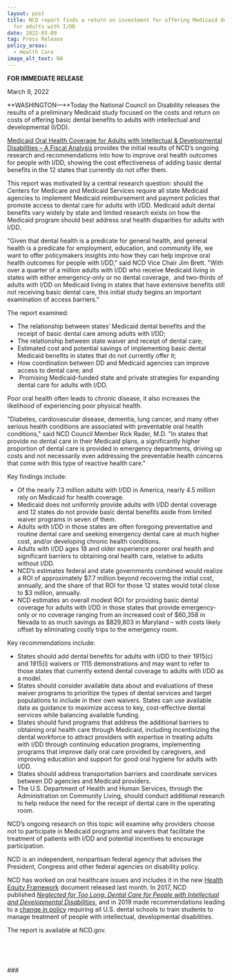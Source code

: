 ```yaml
---
layout: post
title: NCD report finds a return on investment for offering Medicaid dental care
  for adults with I/DD
date: 2022-03-09
tag: Press Release
policy_areas:
  - Health Care
image_alt_text: NA
---
```

**FOR IMMEDIATE RELEASE**

March 9, 2022

**WASHINGTON—**Today the National Council on Disability releases the results of a preliminary Medicaid study focused on the costs and return on costs of offering basic dental benefits to adults with intellectual and developmental (I/DD).

[Medicaid Oral Health Coverage for Adults with Intellectual & Developmental Disabilities – A Fiscal Analysis](https://ncd.gov/publications/2022/medicaid-oral-health-coverage-adults-IDD) provides the initial results of NCD’s ongoing research and recommendations into how to improve oral health outcomes for people with I/DD, showing the cost effectiveness of adding basic dental benefits in the 12 states that currently do not offer them.

This report was motivated by a central research question: should the Centers for Medicare and Medicaid Services require all state Medicaid agencies to implement Medicaid reimbursement and payment policies that promote access to dental care for adults with I/DD. Medicaid adult dental benefits vary widely by state and limited research exists on how the Medicaid program should best address oral health disparities for adults with I/DD.

"Given that dental health is a predicate for general health, and general health is a predicate for employment, education, and community life, we want to offer policymakers insights into how they can help improve oral health outcomes for people with I/DD," said NCD Vice Chair Jim Brett. "With over a quarter of a million adults with I/DD who receive Medicaid living in states with either emergency-only or no dental coverage,  and two-thirds of adults with I/DD on Medicaid living in states that have extensive benefits still not receiving basic dental care, this initial study begins an important examination of access barriers."

The report examined:

* The relationship between states’ Medicaid dental benefits and the receipt of basic dental care among adults with I/DD;
* The relationship between state waiver and receipt of dental care;
* Estimated cost and potential savings of implementing basic dental Medicaid benefits in states that do not currently offer it;
* How coordination between DD and Medicaid agencies can improve access to dental care; and
*  Promising Medicaid-funded state and private strategies for expanding dental care for adults with I/DD.

Poor oral health often leads to chronic disease, it also increases the likelihood of experiencing poor physical health.

"Diabetes, cardiovascular disease, dementia, lung cancer, and many other serious health conditions are associated with preventable oral health conditions," said NCD Council Member Rick Rader, M.D. "In states that provide no dental care in their Medicaid plans, a significantly higher proportion of dental care is provided in emergency departments, driving up costs and not necessarily even addressing the preventable health concerns that come with this type of reactive health care."

Key findings include:

* Of the nearly 7.3 million adults with I/DD in America, nearly 4.5 million rely on Medicaid for health coverage.
* Medicaid does not uniformly provide adults with I/DD dental coverage and 12 states do not provide basic dental benefits aside from limited waiver programs in seven of them.
* Adults with I/DD in those states are often foregoing preventative and routine dental care and seeking emergency dental care at much higher cost, and/or developing chronic health conditions.
* Adults with I/DD ages 18 and older experience poorer oral health and significant barriers to obtaining oral health care, relative to adults without I/DD.
* NCD’s estimates federal and state governments combined would realize a ROI of approximately $7.7 million beyond recovering the initial cost, annually, and the share of that ROI for those 12 states would total close to $3 million, annually.
* NCD estimates an overall modest ROI for providing basic dental coverage for adults with I/DD in those states that provide emergency-only or no coverage ranging from an increased cost of $60,358 in Nevada to as much savings as $829,803 in Maryland – with costs likely offset by eliminating costly trips to the emergency room.

Key recommendations include:

* States should add dental benefits for adults with I/DD to their 1915(c) and 1915(i) waivers or 1115 demonstrations and may want to refer to those states that currently extend dental coverage to adults with I/DD as a model.
* States should consider available data about and evaluations of these waiver programs to prioritize the types of dental services and target populations to include in their own waivers. States can use available data as guidance to maximize access to key, cost-effective dental services while balancing available funding.
* States should fund programs that address the additional barriers to obtaining oral health care through Medicaid, including incentivizing the dental workforce to attract providers with expertise in treating adults with I/DD through continuing education programs, implementing programs that improve daily oral care provided by caregivers, and improving education and support for good oral hygiene for adults with I/DD.
* States should address transportation barriers and coordinate services between DD agencies and Medicaid providers.
* The U.S. Department of Health and Human Services, through the Administration on Community Living, should conduct additional research to help reduce the need for the receipt of dental care in the operating room.

NCD’s ongoing research on this topic will examine why providers choose not to participate in Medicaid programs and waivers that facilitate the treatment of patients with I/DD and potential incentives to encourage participation.

NCD is an independent, nonpartisan federal agency that advises the President, Congress and other federal agencies on disability policy.

NCD has worked on oral healthcare issues and includes it in the new [Health Equity Framework](https://ncd.gov/publications/2022/health-equity-framework) document released last month. In 2017, NCD published *[Neglected for Too Long: Dental Care for People with Intellectual and Developmental Disabilities](https://ncd.gov/publications/2017/dental-issue-brief)*, and in 2019 made recommendations leading to a [change in policy](https://ncd.gov/newsroom/2019/dental-schools-IDDD) requiring all U.S. dental schools to train students to manage treatment of people with intellectual, developmental disabilities.

The report is available at NCD.gov.

 

 

\###
